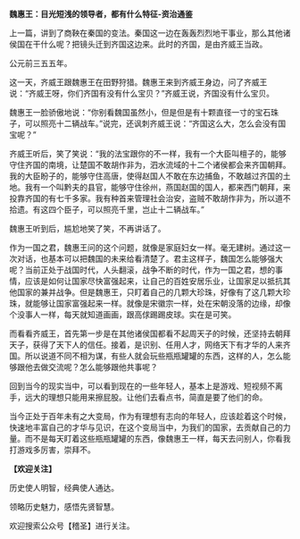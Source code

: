 **魏惠王：目光短浅的领导者，都有什么特征-资治通鉴**

上一篇，讲到了商鞅在秦国的变法。秦国这一边在轰轰烈烈地干事业，那么其他诸侯国在干什么呢？把镜头迁到齐国这边来。此时的齐国，是由齐威王当政。

公元前三五五年。

这一天，齐威王跟魏惠王在田野狩猎。魏惠王来到齐威王身边，问了齐威王说：“齐威王呀，你们齐国有没有什么宝贝？”齐威王说，齐国没有什么宝贝。

魏惠王一脸骄傲地说：“你别看魏国虽然小，但是但是有十颗直径一寸的宝石珠子，可以照亮十二辆战车。”说完，还讽刺齐威王说：“齐国这么大，怎么会没有国宝呢？”

齐威王听后，笑了笑说：“我的法宝跟你的不一样，我有一个大臣叫檀子的，能够守住齐国的南境，让楚国不敢胡作非为，泗水流域的十二个诸侯都会来齐国朝拜。我的大臣盼子的，能够守住高唐，使得赵国人不敢在东边捕鱼，不敢越过齐国的土地。我有一个叫黔夫的县官，能够守住徐州，燕国赵国的国人，都来西门朝拜，来投靠齐国的有七千多家。我有种首来管理社会治安，盗贼不敢胡作非为，所以道不拾遗。有这四个臣子，可以照亮千里，岂止十二辆战车。”

魏惠王听到后，尴尬地笑了笑，不再讲话了。

作为一国之君，魏惠王问的这个问题，就像是家庭妇女一样。毫无建树。通过这一次对话，也基本可以把魏国的未来给看清楚了。君主这样子，魏国怎么能够强大呢？当前正处于战国时代，人头翻滚，战争不断的时代，作为一国之君，想的事情，应该是如何让国家尽快富强起来，让自己的百姓安居乐业，让国家足以抵抗其他国家的兼并战争。但是魏惠王，只盯着自己的几颗大珍珠，好像有了这几颗大珍珠，就能够让国家富强起来一样。就像是宋徽宗一样，处在宋朝没落的边缘，却像个没事人一样，每天就知道画画，跟高俅踢踢皮球。实在是可笑。

而看看齐威王，首先第一步是在其他诸侯国都看不起周天子的时候，还坚持去朝拜天子，获得了天下人的信任。接着，是识别、任用人才，网络天下有才华的人来齐国。所以说道不同不相为谋，有些人就会玩些瓶瓶罐罐的东西，这样的人，怎么能够跟他去做交流呢？怎么能够跟他共事呢？

回到当今的现实当中，可以看到现在的一些年轻人，基本上是游戏、短视频不离手，远大的理想只能用来擦屁股。让他们去看点书，简直是要了他们的命。

当今正处于百年未有之大变局，作为有理想有志向的年轻人，应该趁着这个时候，快速地丰富自己的才华与见识，在这个变局当中，为我们的国家，去贡献自己的力量。而不是每天盯着这些瓶瓶罐罐的东西，像魏惠王一样，每天去问别人，你看我打游戏多厉害，崇拜不。

**【欢迎关注】**

历史使人明智，经典使人通达。

领略历史魅力，感悟先贤智慧。

欢迎搜索公众号【稽圣】进行关注。